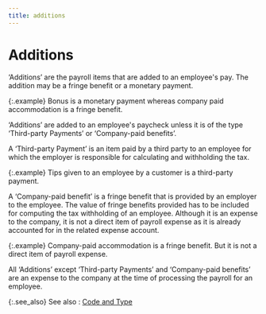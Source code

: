 ```yaml
---
title: additions
---
```


# Additions


‘Additions’ are the payroll items that are added to an employee's pay.  The addition may be a fringe benefit or a monetary payment.


{:.example}
Bonus is a monetary payment whereas company paid accommodation  is a fringe benefit.


‘Additions’ are added to an employee's paycheck unless it is of the  type ‘Third-party Payments’ or ‘Company-paid benefits’.


A ‘Third-party Payment’  is an item paid by a third party to an employee for which the employer  is responsible for calculating and withholding the tax.


{:.example}
Tips given to an employee by a customer is  a third-party payment.


A ‘Company-paid benefit’  is a fringe benefit that is provided by an employer to the employee. The  value of fringe benefits provided has to be included for computing the  tax withholding of an employee. Although it is an expense to the company,  it is not a direct item of payroll expense as it is already accounted  for in the related expense account.


{:.example}
Company-paid accommodation is a fringe benefit.  But it is not a direct item of payroll expense.


All ‘Additions’ except ‘Third-party Payments’ and ‘Company-paid benefits’  are an expense to the company at the time of processing the payroll for  an employee.


{:.see_also}
See also
: [Code and Type]({{site.prl_baseurl}}/setup/payroll-items/code_and_type.html)
